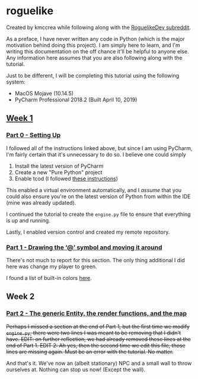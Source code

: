 # roguelike

Created by kmccrea while following along with the [RoguelikeDev subreddit](https://old.reddit.com/r/roguelikedev/comments/bz6s0j/roguelikedev_does_the_complete_roguelike_tutorial/).

As a preface, I have never written any code in Python (which is the major motivation behind doing this project). I am simply here to learn, and I'm writing this documentation on the off chance it'll be helpful to anyone else.  Any information here assumes that you are also following along with the tutorial.

Just to be different, I will be completing this tutorial using the following system:
* MacOS Mojave (10.14.5) 
* PyCharm Professional 2018.2 (Built April 10, 2019)

## [Week 1](https://old.reddit.com/r/roguelikedev/comments/c1xj5b/roguelikedev_does_the_complete_roguelike_tutorial/)

### [Part 0 - Setting Up](http://rogueliketutorials.com/tutorials/tcod/part-0/)

I followed all of the instructions linked above, but since I am using PyCharm, I'm fairly certain that it's unnecessary to do so.  I believe one could simply
1. Install the latest version of PyCharm
1. Create a new "Pure Python" project
1. Enable tcod (I followed [these instructions](https://stackoverflow.com/questions/53074663/how-to-properly-import-libtcod-in-pycharm))

This enabled a virtual environment automatically, and I _assume_ that you could also ensure you're on the latest version of Python from within the IDE (mine was already updated). 

I continued the tutorial to create the `engine.py` file to ensure that everything is up and running.

Lastly, I enabled version control and created my remote repository.

### [Part 1 - Drawing the ‘@’ symbol and moving it around](http://rogueliketutorials.com/tutorials/tcod/part-1/)

There's not much to report for this section. The only thing additional I did here was change my player to green.

I found a list of built-in colors [here](http://roguecentral.org/doryen/data/libtcod/doc/1.5.1/html2/color.html).

## Week 2

### [Part 2 - The generic Entity, the render functions, and the map](http://rogueliketutorials.com/tutorials/tcod/part-2/)

~~Perhaps I missed a section at the end of Part 1, but the first time we modify `engine.py`, there were two lines I was meant to be removing that I didn't have. EDIT: on further reflection, we had already removed these lines at the end of Part 1. EDIT 2: Ah yes, then the second time we edit this file, those lines are missing again. Must be an error with the tutorial. No matter.~~

And that's it. We've now an (albeit stationary) NPC and a small wall to throw ourselves at. Nothing can stop us now! (Except the wall).



